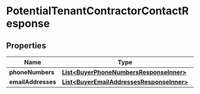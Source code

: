 

# PotentialTenantContractorContactResponse


## Properties

| Name | Type | Description | Notes |
|------------ | ------------- | ------------- | -------------|
|**phoneNumbers** | [**List&lt;BuyerPhoneNumbersResponseInner&gt;**](BuyerPhoneNumbersResponseInner.md) |  |  [optional] |
|**emailAddresses** | [**List&lt;BuyerEmailAddressesResponseInner&gt;**](BuyerEmailAddressesResponseInner.md) |  |  [optional] |



